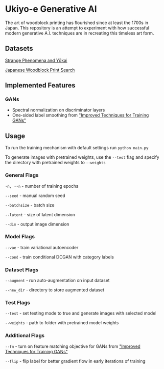 # Ukiyo-e Generative AI

The art of woodblock printing has flourished since at least the 1700s in Japan. This repository is an attempt to experiment with how successful modern generative A.I. techniques are in recreating this timeless art form. 

## Datasets

[Strange Phenomena and Yōkai](https://www.nichibun.ac.jp/en/db/category/yokaigazou/)

[Japanese Woodblock Print Search](https://ukiyo-e.org/)

## Implemented Features

### GANs

- Spectral normalization on discriminator layers
- One-sided label smoothing from ["Improved Techniques for Training GANs"](https://arxiv.org/pdf/1606.03498)

## Usage

To run the training mechanism with default settings run `python main.py`

To generate images with pretrained weights, use the `--test` flag 
and specify the directory with pretrained weights to `--weights`

### General Flags

`-n, --n` - number of training epochs

`--seed` - manual random seed

`--batchsize` - batch size

`--latent` - size of latent dimension

`--dim` - output image dimension

### Model Flags

`--vae` - train variational autoencoder 

`--cond` - train conditional DCGAN with category labels

### Dataset Flags

`--augment` - run auto-augmentation on input dataset

`--new_dir` - directory to store augmented dataset

### Test Flags

`--test` - set testing mode to true and generate images with selected model

`--weights` - path to folder with pretrained model weights

### Additional Flags

`--fm` - turn on feature matching objective for GANs from ["Improved Techniques for Training GANs"](https://arxiv.org/pdf/1606.03498)

`--flip` - flip label for better gradient flow in early iterations of training
